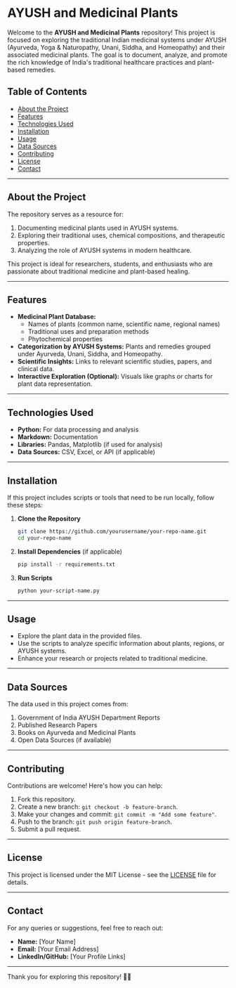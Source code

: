 # AYUSH and Medicinal Plants

Welcome to the **AYUSH and Medicinal Plants** repository! This project is focused on exploring the traditional Indian medicinal systems under AYUSH (Ayurveda, Yoga & Naturopathy, Unani, Siddha, and Homeopathy) and their associated medicinal plants. The goal is to document, analyze, and promote the rich knowledge of India's traditional healthcare practices and plant-based remedies.

## Table of Contents
- [About the Project](#about-the-project)
- [Features](#features)
- [Technologies Used](#technologies-used)
- [Installation](#installation)
- [Usage](#usage)
- [Data Sources](#data-sources)
- [Contributing](#contributing)
- [License](#license)
- [Contact](#contact)

---

## About the Project
The repository serves as a resource for:
1. Documenting medicinal plants used in AYUSH systems.
2. Exploring their traditional uses, chemical compositions, and therapeutic properties.
3. Analyzing the role of AYUSH systems in modern healthcare.

This project is ideal for researchers, students, and enthusiasts who are passionate about traditional medicine and plant-based healing.

---

## Features
- **Medicinal Plant Database:**
   - Names of plants (common name, scientific name, regional names)
   - Traditional uses and preparation methods
   - Phytochemical properties
- **Categorization by AYUSH Systems:** Plants and remedies grouped under Ayurveda, Unani, Siddha, and Homeopathy.
- **Scientific Insights:** Links to relevant scientific studies, papers, and clinical data.
- **Interactive Exploration (Optional):** Visuals like graphs or charts for plant data representation.

---

## Technologies Used
- **Python:** For data processing and analysis
- **Markdown:** Documentation
- **Libraries:** Pandas, Matplotlib (if used for analysis)
- **Data Sources:** CSV, Excel, or API (if applicable)

---

## Installation
If this project includes scripts or tools that need to be run locally, follow these steps:

1. **Clone the Repository**
   ```bash
   git clone https://github.com/yourusername/your-repo-name.git
   cd your-repo-name
   ```
2. **Install Dependencies** (if applicable)
   ```bash
   pip install -r requirements.txt
   ```
3. **Run Scripts**
   ```bash
   python your-script-name.py
   ```

---

## Usage
- Explore the plant data in the provided files.
- Use the scripts to analyze specific information about plants, regions, or AYUSH systems.
- Enhance your research or projects related to traditional medicine.

---

## Data Sources
The data used in this project comes from:
1. Government of India AYUSH Department Reports
2. Published Research Papers
3. Books on Ayurveda and Medicinal Plants
4. Open Data Sources (if available)

---

## Contributing
Contributions are welcome! Here's how you can help:
1. Fork this repository.
2. Create a new branch: `git checkout -b feature-branch`.
3. Make your changes and commit: `git commit -m "Add some feature"`.
4. Push to the branch: `git push origin feature-branch`.
5. Submit a pull request.

---

## License
This project is licensed under the MIT License - see the [LICENSE](LICENSE) file for details.

---

## Contact
For any queries or suggestions, feel free to reach out:
- **Name:** [Your Name]
- **Email:** [Your Email Address]
- **LinkedIn/GitHub:** [Your Profile Links]

---

Thank you for exploring this repository! 🌿✨
